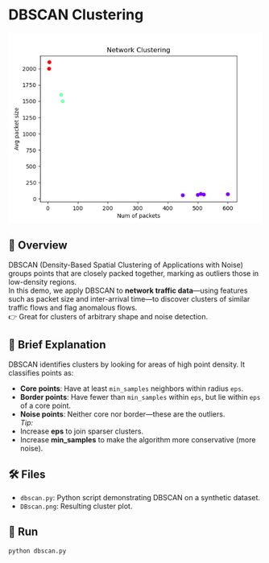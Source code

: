 # DBSCAN Clustering

![DBSCAN Result](DBscan.png)


## 🎯 Overview
DBSCAN (Density-Based Spatial Clustering of Applications with Noise) groups points that are closely packed together, marking as outliers those in low-density regions.  
In this demo, we apply DBSCAN to **network traffic data**—using features such as packet size and inter-arrival time—to discover clusters of similar traffic flows and flag anomalous flows.  
👉 Great for clusters of arbitrary shape and noise detection.


## 📝 Brief Explanation
DBSCAN identifies clusters by looking for areas of high point density. It classifies points as:
- **Core points**: Have at least `min_samples` neighbors within radius `eps`.
- **Border points**: Have fewer than `min_samples` within `eps`, but lie within `eps` of a core point.
- **Noise points**: Neither core nor border—these are the outliers.  
_Tip:_  
- Increase **eps** to join sparser clusters.  
- Increase **min_samples** to make the algorithm more conservative (more noise).


## 🛠️ Files
- `dbscan.py`: Python script demonstrating DBSCAN on a synthetic dataset.  
- `DBscan.png`: Resulting cluster plot.

## 🚀 Run
```bash
python dbscan.py
```
